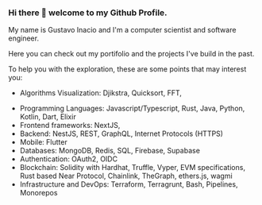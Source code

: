 ### Hi there 👋 welcome to my Github Profile.

My name is Gustavo Inacio and I'm a computer scientist and software engineer.

Here you can check out my portifolio and the projects I've build in the past.

To help you with the exploration, these are some points that may interest you:

- Algorithms Visualization: Djikstra, Quicksort, FFT,
<!-- It must have a README with a visuzilation, the wikipedia for it, the programming language, where it's used -->
- Programming Languages: Javascript/Typescript, Rust, Java, Python, Kotlin, Dart, Elixir
- Frontend frameworks: NextJS, 
- Backend: NestJS, REST, GraphQL, Internet Protocols (HTTPS) 
- Mobile: Flutter
- Databases: MongoDB, Redis, SQL, Firebase, Supabase
- Authentication: OAuth2, OIDC
- Blockchain: Solidity with Hardhat, Truffle, Vyper, EVM specifications, Rust based Near Protocol, Chainlink, TheGraph, ethers.js, wagmi
- Infrastructure and DevOps: Terraform, Terragrunt, Bash, Pipelines, Monorepos
<!--
**flametuner/flametuner** is a ✨ _special_ ✨ repository because its `README.md` (this file) appears on your GitHub profile.

Here are some ideas to get you started:

- 🔭 I’m currently working on ...
- 🌱 I’m currently learning ...
- 👯 I’m looking to collaborate on ...
- 🤔 I’m looking for help with ...
- 💬 Ask me about ...
- 📫 How to reach me: ...
- 😄 Pronouns: ...
- ⚡ Fun fact: ...
-->
